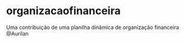 # organizacaofinanceira
Uma contribuição de uma planilha dinâmica de organização financeira
@Aurilan 
